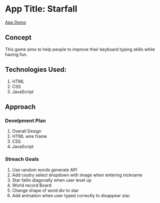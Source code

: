 # App Title: Starfall

[App Demo](https://jmsyoo.github.io/Ruth-project1/)

## Concept
This game aims to help people to improve their keyboard typing skills while having fun.

## Technologies Used:

1. HTML
2. CSS
3. JavaScript

## Approach

### Develpment Plan

1. Overall Design
2. HTML wire frame
3. CSS
4. JavaScript

### Streach Goals
 1. Use random words generate API
 2. Add coutry select dropdown with image when entering nickname
 2. Star fallin diagonally when user level up
 3. World record Board
 4. Change shape of word div to star
 5. Add animation when user typed correctly to disappear star.
